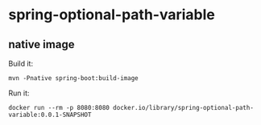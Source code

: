 # spring-optional-path-variable

## native image

Build it:

```
mvn -Pnative spring-boot:build-image
```

Run it:

```
docker run --rm -p 8080:8080 docker.io/library/spring-optional-path-variable:0.0.1-SNAPSHOT
```
